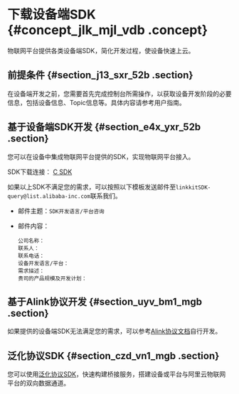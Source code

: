 # 下载设备端SDK {#concept_jlk_mjl_vdb .concept}

物联网平台提供各类设备端SDK，简化开发过程，使设备快速上云。

## 前提条件 {#section_j13_sxr_52b .section}

在设备端开发之前，您需要首先完成控制台所需操作，以获取设备开发阶段的必要信息，包括设备信息、Topic信息等。具体内容请参考用户指南。

## 基于设备端SDK开发 {#section_e4x_yxr_52b .section}

您可以在设备中集成物联网平台提供的SDK，实现物联网平台接入。

SDK下载连接： [C SDK](https://www.alibabacloud.com/help/doc-detail/96623.htm)

如果以上SDK不满足您的需求，可以按照以下模板发送邮件至`linkkitSDK-query@list.alibaba-inc.com`联系我们。

-   邮件主题：`SDK开发语言/平台咨询`
-   邮件内容：

    ``` {#codeblock_mue_9kq_goo}
    公司名称：
    联系人：
    联系电话：
    设备开发语言/平台：
    需求描述：
    贵司的产品规模及开发计划：
    ```


## 基于Alink协议开发 {#section_uyv_bm1_mgb .section}

如果提供的设备端SDK无法满足您的需求，可以参考[Alink协议文档](intl.zh-CN/设备端开发指南/基于Alink协议开发/Alink协议.md#)自行开发。

## 泛化协议SDK {#section_czd_vn1_mgb .section}

您可以使用[泛化协议SDK](../../../../intl.zh-CN/用户指南/泛化协议/什么是泛化协议SDK.md#)，快速构建桥接服务，搭建设备或平台与阿里云物联网平台的双向数据通道。

